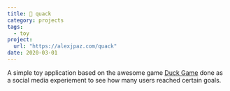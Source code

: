 ```yaml
---
title: 🦆 quack
category: projects
tags:
  - toy
project:
  url: "https://alexjpaz.com/quack"
date: 2020-03-01
---
```


A simple toy application based on the awesome game [Duck Game](https://en.wikipedia.org/wiki/Duck_Game) done as a social media experiement to see how many users reached certain goals.
